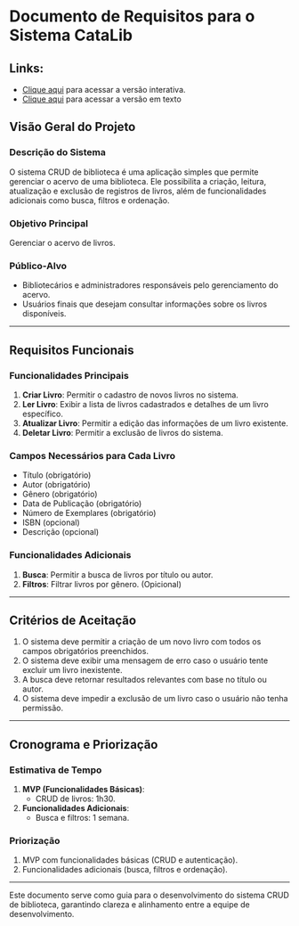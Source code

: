 # 
# Documento de Requisitos para o Sistema CataLib
## Links:
- [Clique aqui](https://encurtador.com.br/nRFqV) para acessar a versão interativa.
- [Clique aqui](https://encurtador.com.br/bCACz) para acessar a versão em texto
## **Visão Geral do Projeto**
### **Descrição do Sistema**
O sistema CRUD de biblioteca é uma aplicação simples que permite gerenciar o acervo de uma biblioteca.
Ele possibilita a criação, leitura, atualização e exclusão de registros de livros, além de funcionalidades adicionais como busca, filtros e ordenação.
### **Objetivo Principal**
Gerenciar o acervo de livros.
### **Público-Alvo**
- Bibliotecários e administradores responsáveis pelo gerenciamento do acervo.
- Usuários finais que desejam consultar informações sobre os livros disponíveis.
---
## **Requisitos Funcionais**
### **Funcionalidades Principais**
1. **Criar Livro**: Permitir o cadastro de novos livros no sistema.
2. **Ler Livro**: Exibir a lista de livros cadastrados e detalhes de um livro específico.
3. **Atualizar Livro**: Permitir a edição das informações de um livro existente.
4. **Deletar Livro**: Permitir a exclusão de livros do sistema.
### **Campos Necessários para Cada Livro**
- Título (obrigatório)
- Autor (obrigatório)
- Gênero (obrigatório)
- Data de Publicação (obrigatório)
- Número de Exemplares (obrigatório)
- ISBN (opcional)
- Descrição (opcional)
### **Funcionalidades Adicionais**
1. **Busca**: Permitir a busca de livros por título ou autor.
2. **Filtros**: Filtrar livros por gênero. (Opicional)
---
## **Critérios de Aceitação**

1. O sistema deve permitir a criação de um novo livro com todos os campos obrigatórios preenchidos.
2. O sistema deve exibir uma mensagem de erro caso o usuário tente excluir um livro inexistente.
3. A busca deve retornar resultados relevantes com base no título ou autor.
4. O sistema deve impedir a exclusão de um livro caso o usuário não tenha permissão.
---
## **Cronograma e Priorização**
### **Estimativa de Tempo**
1. **MVP (Funcionalidades Básicas)**:
    - CRUD de livros: 1h30.
2. **Funcionalidades Adicionais**:
    - Busca e filtros: 1 semana.
### **Priorização**
1. MVP com funcionalidades básicas (CRUD e autenticação).
2. Funcionalidades adicionais (busca, filtros e ordenação).
---
Este documento serve como guia para o desenvolvimento do sistema CRUD de biblioteca, garantindo clareza e alinhamento entre a equipe de desenvolvimento.